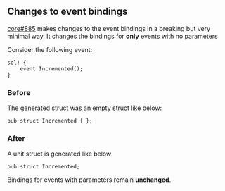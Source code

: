 ## Changes to event bindings

[core#885](https://github.com/alloy-rs/core/pull/885) makes changes to the event bindings in a breaking but very minimal way.
It changes the bindings for **only** events with no parameters

Consider the following event:

```rust,no_run
sol! {
    event Incremented();
}
```

### Before

The generated struct was an empty struct like below:

```rust,no_run
pub struct Incremented { };
```

### After

A unit struct is generated like below:

```rust,no_run
pub struct Incremented;
```

Bindings for events with parameters remain **unchanged**.
